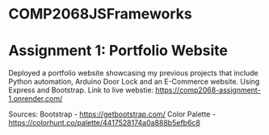 # COMP2068JSFrameworks

# Assignment 1: Portfolio Website
Deployed a portfolio website showcasing my previous projects that include Python automation, Arduino Door Lock and an E-Commerce website.
Using Express and Bootstrap.
Link to live webstie: https://comp2068-assignment-1.onrender.com/

Sources:
Bootstrap - https://getbootstrap.com/
Color Palette - https://colorhunt.co/palette/4417528174a0a888b5efb6c8
